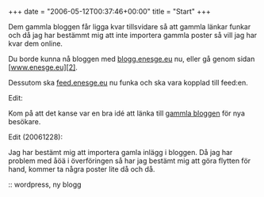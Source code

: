 +++
date = "2006-05-12T00:37:46+00:00"
title = "Start"
+++

Dem gammla bloggen får ligga kvar tillsvidare så att gammla länkar funkar och då jag har bestämmt mig att inte importera gammla poster så vill jag har kvar dem online.

Du borde kunna nå bloggen med [blogg.enesge.eu][1] nu, eller gå genom sidan [www.enesge.eu][2].

Dessutom ska [feed.enesge.eu][3] nu funka och ska vara kopplad till feed:en.

Edit:

Kom på att det kanse var en bra idé att länka till [gammla bloggen][4] för nya besökare.

Edit (20061228):

Jag har bestämt mig att importera gamla inlägg i bloggen. Då jag har problem med åöä i överföringen så har jag bestämt mig att göra flytten för hand, kommer ta några poster lite då och då.

:: wordpress, ny blogg

<small></small>

 [1]: http://blogg.enesge.eu "Bloggen"
 [2]: http://www.enesge.eu "enesge.eu"
 [3]: http://feed.enesge.eu "Blogg Feed"
 [4]: http://web.enesge.eu/~s/blogg/ "sBlogg"
